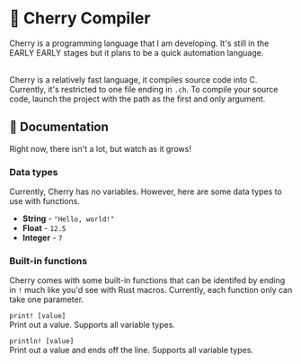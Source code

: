 # 🍒 Cherry Compiler
Cherry is a programming language that I am developing. It's still in the EARLY EARLY stages but it
plans to be a quick automation language.
<br />
<br />


Cherry is a relatively fast language, it compiles source code into C. Currently, it's restricted
to one file ending in `.ch`. To compile your source code, launch the project with the path as the
first and only argument.
<br />

## 📖 Documentation
Right now, there isn't a lot, but watch as it grows!

### Data types
Currently, Cherry has no variables. However, here are some data types to use with functions.
<br />

- **String** - `"Hello, world!"`
- **Float** - `12.5`
- **Integer** - `7`

### Built-in functions
Cherry comes with some built-in functions that can be identifed by ending in `!` much like you'd see
with Rust macros. Currently, each function only can take one parameter.
<br />

`print! [value]`<br />
Print out a value. Supports all variable types.
<br />

`println! [value]`<br />
Print out a value and ends off the line. Supports all variable types.
